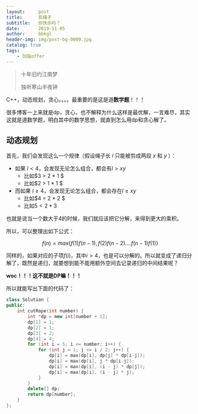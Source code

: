 ```yaml
---
layout:     post
title:      剪绳子
subtitle:   你快乐吗？
date:       2019-11-05
author:     bbkgl
header-img: img/post-bg-0009.jpg
catalog: true
tags:
    - 剑指offer
---
```


>十年旧约江南梦
>
>独听寒山半夜钟

C++，动态规划，贪心。。。。最重要的是这是道**数学题**！！！

很多博客一上来就是dp，贪心，也不解释为什么这样是最优解，一言难尽，其实这就是道数学题，明白其中的数学思想，就直到怎么用dp和贪心解了。

## 动态规划

首先，我们会发现这么一个规律（假设绳子长 $l​$ 只能被剪成两段 $x​$ 和 $y​$ ）：

- 如果 $l < 4$，会发现无论怎么组合，都会有$l > xy$
  - 比如$3 > 2 * 1 $
  - 比如$2 > 1 * 1 $
- 而如果 $l \ge 4$，会发现无论怎么组合，都会存在$l \geq xy$
  - 比如$4 = 2 * 2 $
  - 比如$5 < 2 * 3$ 

也就是说当一个数大于4的时候，我们就应该把它分解，来得到更大的乘积。

所以，可以整理出如下公式：

$$f(n) = max\{f(1)f(n-1), f(2)f(n-2)....f(n-1)f(1)\}$$

同样的，如果对应的子项$f(i)$，其中$i > 4$，也是可以分解的。所以就变成了递归分解了，既然是递归，就要想到能不能用额外空间去记录递归的中间结果呢？

**woc！！！这不就是DP嘛！！！**

所以就能写出下面的代码了：

```cpp
class Solution {
public:
    int cutRope(int number) {
        int *dp = new int[number + 1];
        dp[1] = 1;
        dp[2] = 1;
        dp[3] = 2;
        dp[4] = 4;
        for (int i = 5; i <= number; i++) {
            for (int j = 1; j <= i / 2; j++) {
                dp[i] = max(dp[i], dp[j] * dp[i-j]);
                dp[i] = max(dp[i], j * dp[i-j]);
                dp[i] = max(dp[i], (i - j) * dp[j]);
                dp[i] = max(dp[i], (i - j) * j);
            }
        }
        delete[] dp;
        return dp[number];
    }
};
```

